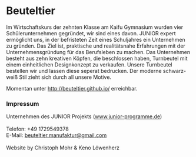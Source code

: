 # Beuteltier
Im Wirtschaftskurs der zehnten Klasse am Kaifu Gymnasium wurden vier Schülerunternehmen gegründet, wir sind eines davon. JUNIOR expert ermöglicht uns, in der befristeten Zeit eines Schuljahres ein Unternehmen zu gründen. Das Ziel ist, praktische und realitätsnahe Erfahrungen mit der Unternehmensgründung für das Berufsleben zu machen. 
Das Unternehmen besteht aus zehn kreativen Köpfen, die beschlossen haben, Turnbeutel mit einem einheitlichen Designkonzept zu verkaufen. Unsere Turnbeutel bestellen wir und lassen diese seperat bedrucken. Der moderne schwarz-weiß Stil zieht sich durch all unsere Motive.

Momentan unter http://beuteltier.github.io/ erreichbar.

### Impressum
Unternehmen des JUNIOR Projekts (<a href="http://www.junior-programme.de">www.junior-programme.de</a>)
<br>
<br>
Telefon: +49 1729549378
<br>
E-Mail: <a href="mailto:beuteltier.manufaktur@gmail.com">beuteltier.manufaktur@gmail.com</a>
<br>
<br>
Website by Christoph Mohr & Keno Löwenherz

